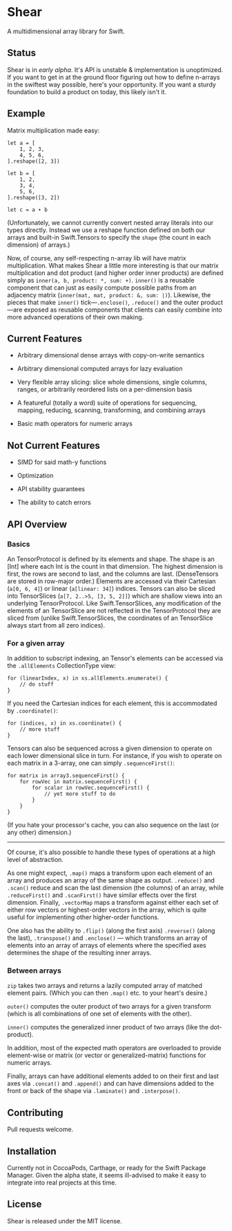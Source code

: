 # Shear

A multidimensional array library for Swift.

## Status

Shear is in *early alpha*. It's API is unstable & implementation is unoptimized. If you want to get in at the ground floor figuring out how to define n-arrays in the swiftest way possible, here's your opportunity. If you want a sturdy foundation to build a product on today, this likely isn't it.

## Example

Matrix multiplication made easy:

```
let a = [
    1, 2, 3,
    4, 5, 6,
].reshape([2, 3])

let b = [
    1, 2,
    3, 4,
    5, 6,
].reshape([3, 2])

let c = a ∙ b
```

(Unfortunately, we cannot currently convert nested array literals into our types directly. Instead we use a reshape function defined on both our arrays and built-in Swift.Tensors to specify the `shape` (the count in each dimension) of arrays.)

Now, of course, any self-respecting n-array lib will have matrix multiplication. What makes Shear a little more interesting is that our matrix multiplication and dot product (and higher order inner products) are defined simply as `inner(a, b, product: *, sum: +)`. `inner()` is a reusable component that can just as easily compute possible paths from an adjacency matrix (`inner(mat, mat, product: &, sum: |)`). Likewise, the pieces that make `inner()` tick—`.enclose()`, `.reduce()` and the outer product—are exposed as reusable components that clients can easily combine into more advanced operations of their own making.

## Current Features

* Arbitrary dimensional dense arrays with copy-on-write semantics

* Arbitrary dimensional computed arrays for lazy evaluation

* Very flexible array slicing: slice whole dimensions, single columns, ranges, or arbitrarily reordered lists on a per-dimension basis

* A featureful (totally a word) suite of operations for sequencing, mapping, reducing, scanning, transforming, and combining arrays 

* Basic math operators for numeric arrays

## Not Current Features

* SIMD for said math-y functions

* Optimization

* API stability guarantees

* The ability to catch errors

## API Overview

### Basics

An TensorProtocol is defined by its elements and shape. The shape is an [Int] where each Int is the count in that dimension. The highest dimension is first, the rows are second to last, and the columns are last. (DenseTensors are stored in row-major order.) Elements are accessed via their Cartesian (`a[0, 6, 4]`) or linear (`a[linear: 34]`) indices. Tensors can also be sliced into TensorSlices (`a[7, 2..>5, [3, 5, 2]]`) which are shallow views into an underlying TensorProtocol. Like Swift.TensorSlices, any modification of the elements of an TensorSlice are not reflected in the TensorProtocol they are sliced from (unlike Swift.TensorSlices, the coordinates of an TensorSlice always start from all zero indices).

### For a given array

In addition to subscript indexing, an Tensor's elements can be accessed via the `.allElements` CollectionType view:

```
for (linearIndex, x) in xs.allElements.enumerate() {
	// do stuff
}
```

If you need the Cartesian indices for each element, this is accommodated by `.coordinate()`:

```
for (indices, x) in xs.coordinate() {
	// more stuff
}
```

Tensors can also be sequenced across a given dimension to operate on each lower dimensional slice in turn. For instance, if you wish to operate on each matrix in a 3-array, one can simply `.sequenceFirst()`: 

```
for matrix in array3.sequenceFirst() {
	for rowVec in matrix.sequenceFirst() {
		for scalar in rowVec.sequenceFirst() {
			// yet more stuff to do
		}
	}
}

```

(If you hate your processor's cache, you can also sequence on the last (or any other) dimension.)

---

Of course, it's also possible to handle these types of operations at a high level of abstraction.

As one might expect, `.map()` maps a transform upon each element of an array and produces an array of the same shape as output. `.reduce()` and `.scan()` reduce and scan the last dimension (the columns) of an array, while `.reduceFirst()` and `.scanFirst()` have similar effects over the first dimension. Finally, `.vectorMap` maps a transform against either each set of either row vectors or highest-order vectors in the array, which is quite useful for implementing other higher-order functions.

One also has the ability to `.flip()` (along the first axis) `.reverse()` (along the last), `.transpose()` and `.enclose()` — which transforms an array of elements into an array of arrays of elements where the specified axes determines the shape of the resulting inner arrays.

### Between arrays

`zip` takes two arrays and returns a lazily computed array of matched element pairs. (Which you can then `.map()` etc. to your heart's desire.)

`outer()` computes the outer product of two arrays for a given transform (which is all combinations of one set of elements with the other).

`inner()` computes the generalized inner product of two arrays (like the dot-product).

In addition, most of the expected math operators are overloaded to provide element-wise or matrix (or vector or generalized-matrix) functions for numeric arrays.

Finally, arrays can have additional elements added to on their first and last axes via `.concat()` and `.append()` and can have dimensions added to the front or back of the shape via `.laminate()` and `.interpose()`.

## Contributing

Pull requests welcome.

## Installation

Currently not in CocoaPods, Carthage, or ready for the Swift Package Manager. Given the alpha state, it seems ill-advised to make it easy to integrate into real projects at this time.

## License

Shear is released under the MIT license.